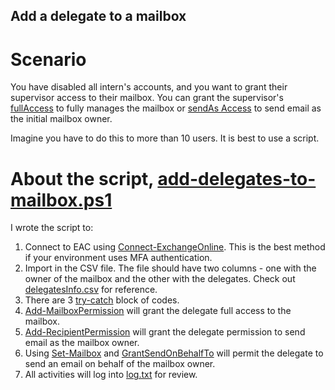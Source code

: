 ## Add a delegate to a mailbox

# Scenario
You have disabled all intern's accounts, and you want to grant their supervisor access to their mailbox.
You can grant the supervisor's [fullAccess](https://learn.microsoft.com/en-us/microsoft-365/admin/add-users/give-mailbox-permissions-to-another-user?view=o365-worldwide#read-email-in-another-users-mailbox) to fully manages the mailbox or [sendAs Access](https://learn.microsoft.com/en-us/microsoft-365/admin/add-users/give-mailbox-permissions-to-another-user?view=o365-worldwide#send-email-from-another-users-mailbox) to send email as the initial mailbox owner.

Imagine you have to do this to more than 10 users. It is best to use a script.

# About the script, [add-delegates-to-mailbox.ps1](add-delegates-to-mailbox.ps1)
I wrote the script to:
1. Connect to EAC using [Connect-ExchangeOnline](https://learn.microsoft.com/en-us/powershell/module/exchange/connect-exchangeonline?view=exchange-ps). This is the best method if your environment uses MFA authentication.
2. Import in the CSV file. The file should have two columns - one with the owner of the mailbox and the other with the delegates. Check out [delegatesInfo.csv](delegatesInfo.csv) for reference.
3. There are 3 [try-catch](https://learn.microsoft.com/en-us/powershell/module/microsoft.powershell.core/about/about_try_catch_finally?view=powershell-7.4) block of codes.
4. [Add-MailboxPermission](https://learn.microsoft.com/en-us/powershell/module/exchange/add-mailboxpermission?view=exchange-ps) will grant the delegate full access to the mailbox.
5. [Add-RecipientPermission](https://learn.microsoft.com/en-us/powershell/module/exchange/add-recipientpermission?view=exchange-ps) will grant the delegate permission to send email as the mailbox owner.
6. Using [Set-Mailbox](https://learn.microsoft.com/en-us/powershell/module/exchange/set-mailbox?view=exchange-ps) and [GrantSendOnBehalfTo](https://learn.microsoft.com/en-us/exchange/recipients-in-exchange-online/manage-permissions-for-recipients#use-exchange-online-powershell-to-assign-the-send-on-behalf-permission-to-mailboxes-and-groups) will permit the delegate to send an email on behalf of the mailbox owner.
7. All activities will log into [log.txt](log.txt) for review.

